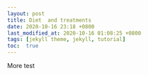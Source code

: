 ```yaml
---
layout: post
title: Diet  and treatments 
date: 2020-10-16 23:18 +0800
last_modified_at: 2020-10-16 01:08:25 +0800
tags: [jekyll theme, jekyll, tutorial]
toc:  true
---
```

More test 